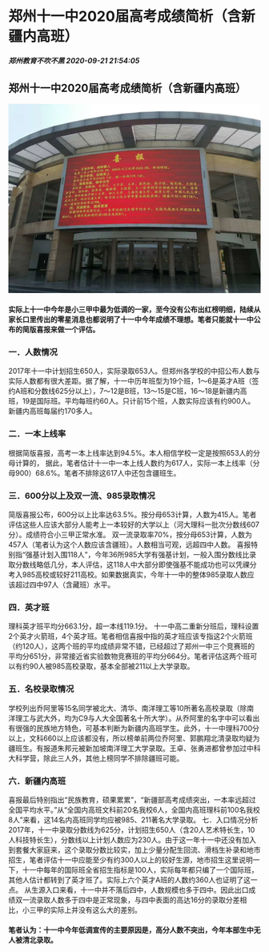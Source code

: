 # 郑州十一中2020届高考成绩简析（含新疆内高班）
##### 郑州教育不吹不黑 2020-09-21 21:54:05
## 郑州十一中2020届高考成绩简析（含新疆内高班）
![](https://raw.githubusercontent.com/zzgrb2020/zzgrb2020/master/files/zz11z1.jpg)
#### 实际上十一中今年是小三甲中最为低调的一家，至今没有公布出红榜明细，陆续从家长口里传出的零星消息也都说明了十一中今年成绩不理想。笔者只能就十一中公布的简版喜报来做一个评估。
### 一．人数情况
2017年十一中计划招生650人，实际录取653人。但郑州各学校的中招公布人数与实际人数都有很大差距。据了解，十一中历年班型为19个班，1～6是英才A班（签约A班和分数线625分以上），7～12是B班，13～15是C班，16～18是新疆内高班，19是国际班。平均每班约60人。只计前15个班，人数实际应该有约900人。新疆内高班每届约170多人。
### 二．一本上线率
根据简版喜报，高考一本上线率达到94.5%。本人相信学校一定是按照653人的分母计算的，
据此，笔者估计十一中一本上线人数约为617人，实际一本上线率（分母900）68.6%。笔者不排除这617人中还包含疆班生。
### 三．600分以上及双一流、985录取情况
简版喜报公布，600分以上比率达63.5%。按分母653计算，人数为415人。笔者评估这些人应该大部分人能考上一本较好的大学以上（河大理科一批次分数线607分）。成绩符合小三甲正常水准。
双一流录取率70%，按分母653计算，人数为457人（笔者认为这个人数应该含疆班）。人数相当可观，远超四中人数。
喜报特别指“强基计划入围118人”，今年36所985大学有强基计划，一般入围分数线比录取分数线略低几分，本人评估，这118人中大部分即使强基不能成功也可以凭祼分考入985高校或较好211高校。如果数据真实，今年十一中的整体985录取人数应该超过四中97人（含藏班）水平。
### 四．英才班
理科英才班平均分663.1分，超一本线119.1分。
十一中高二重新分班后，理科设置2个英才火箭班，4个英才班。笔者相信喜报中指的英才班应该专指这2个火箭班（约120人），这两个班的平均成绩非常不错，已经超过了郑州一中三个竞赛班的平均分651分，非常接近省实验数物竞赛班的平均分664分。笔者评估这两个班可以有约90人被985高校录取，基本全部被211以上大学录取。
### 五．名校录取情况
学校列出乔阿里等15名同学被北大、清华、南洋理工等10所著名高校录取（除南洋理工与武大外，均为C9与人大全国著名十所大学）。从乔阿里的名字中可以看出有很强的民族地方特色，可基本判断为新疆内高班学生。此外，十一中理科700分以上，文科660以上应该都没有，所以榜单前两位乔阿里、郭鹏翔北清录取均疑为疆班生。有报道朱邦元被新加坡南洋理工大学录取。王卓、张勇进都曾参加过中科大科学营，除此三人外，其他上榜同学不排除疆班可能。
### 六．新疆内高班
喜报最后特别指出“民族教育，硕果累累”，“新疆部高考成绩突出，一本率远超过全国平均水平。”从“全国内高班文科前20名我校6人，全国内高班理科前100名我校8人”来看，这14名内高班同学均应被985、211著名大学录取。
七．入口情况分析
2017年，十一中录取分数线为625分，计划招生650人（含20人艺术特长生，10人科技特长生），分数线以上计划人数应为230人。由于这一年十一中还没有加入到套餐大家庭来，这个录取分数比较实，加上少量分配生回流、滑档生补录和地市招生，笔者评估十一中应能至少有约300人以上的较好生源，地市招生这里说明一下，十一中每年的国际班全省招生指标是100人，实际每年都只编了一个国际班，其他人估计都转到了英才班了。实际上六个英才A班的人数约360人也证明了这一点。
从生源入口来看，十一中并不落后四中，人数规模也多于四中。因此出口成绩双一流录取人数多于四中是正常现象，与四中表面的高达16分的录取分差相比，小三甲的实际上并没有这么大的差别。
#### 笔者认为：十一中今年低调宣传的主要原因是，高分人数不突出，今年本部生中无人被清北录取。
